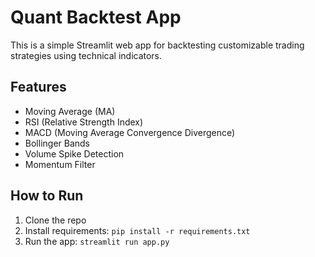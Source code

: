 # Quant Backtest App

This is a simple Streamlit web app for backtesting customizable trading strategies using technical indicators.

## Features
- Moving Average (MA)
- RSI (Relative Strength Index)
- MACD (Moving Average Convergence Divergence)
- Bollinger Bands
- Volume Spike Detection
- Momentum Filter

## How to Run
1. Clone the repo
2. Install requirements: `pip install -r requirements.txt`
3. Run the app: `streamlit run app.py`

